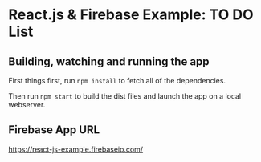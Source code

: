 # React.js & Firebase Example: TO DO List

## Building, watching and running the app

First things first, run `npm install` to fetch all of the dependencies.

Then run `npm start` to build the dist files and launch the app on a local webserver.

## Firebase App URL

https://react-js-example.firebaseio.com/
